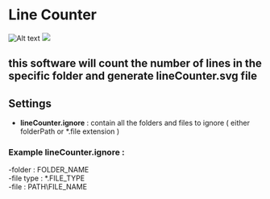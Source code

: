# Line Counter 

![Alt text](https://raw.githubusercontent.com/kernelapp/lineCounterBadges/master/lineCounter.svg?sanitize=true)
<img src="https://raw.githubusercontent.com/kernelapp/lineCounterBadges/master/lineCounter.svg?sanitize=true">

## this software will count the number of lines in the specific folder and generate lineCounter.svg file  <br />
 
## Settings
- **lineCounter.ignore** : contain all the folders and files to ignore ( either folderPath or *.file extension ) 

### Example lineCounter.ignore :
-folder : FOLDER_NAME<br />
-file type :  *.FILE_TYPE<br /> 
-file : PATH\FILE_NAME <br />
